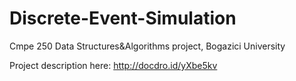 # Discrete-Event-Simulation
Cmpe 250 Data Structures&amp;Algorithms project, Bogazici University

Project description here:
http://docdro.id/yXbe5kv
